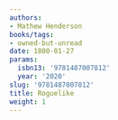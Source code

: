 ```yaml
---
authors:
- Mathew Henderson
books/tags:
- owned-but-unread
date: 1800-01-27
params:
  isbn13: '9781487007812'
  year: '2020'
slug: '9781487007812'
title: Roguelike
weight: 1
---
```


<!--more-->